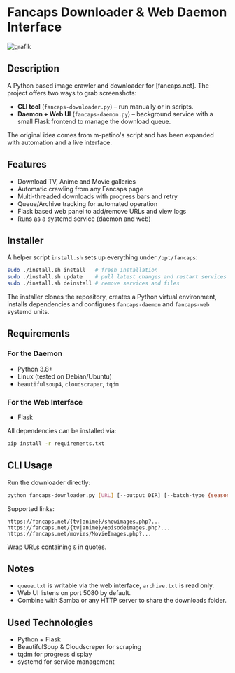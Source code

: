 # Fancaps Downloader & Web Daemon Interface

![grafik](https://github.com/user-attachments/assets/bd5ce8a3-a8a4-4f9c-937c-5c8b7811e684)

## Description
A Python based image crawler and downloader for [fancaps.net]. The project offers two ways to grab screenshots:

* **CLI tool** (`fancaps-downloader.py`) – run manually or in scripts.
* **Daemon + Web UI** (`fancaps-daemon.py`) – background service with a small Flask frontend to manage the download queue.

The original idea comes from m-patino's script and has been expanded with automation and a live interface.

## Features
- Download TV, Anime and Movie galleries
- Automatic crawling from any Fancaps page
- Multi-threaded downloads with progress bars and retry
- Queue/Archive tracking for automated operation
- Flask based web panel to add/remove URLs and view logs
- Runs as a systemd service (daemon and web)

## Installer
A helper script `install.sh` sets up everything under `/opt/fancaps`:

```bash
sudo ./install.sh install   # fresh installation
sudo ./install.sh update    # pull latest changes and restart services
sudo ./install.sh deinstall # remove services and files
```

The installer clones the repository, creates a Python virtual environment, installs dependencies and configures `fancaps-daemon` and `fancaps-web` systemd units.

## Requirements
### For the Daemon
- Python 3.8+
- Linux (tested on Debian/Ubuntu)
- `beautifulsoup4`, `cloudscraper`, `tqdm`

### For the Web Interface
- Flask

All dependencies can be installed via:

```bash
pip install -r requirements.txt
```

## CLI Usage
Run the downloader directly:

```bash
python fancaps-downloader.py [URL] [--output DIR] [--batch-type {season,movie}] [--batch-file FILE]
```

Supported links:
```
https://fancaps.net/{tv|anime}/showimages.php?...  
https://fancaps.net/{tv|anime}/episodeimages.php?...  
https://fancaps.net/movies/MovieImages.php?...
```
Wrap URLs containing `&` in quotes.

## Notes
- `queue.txt` is writable via the web interface, `archive.txt` is read only.
- Web UI listens on port 5080 by default.
- Combine with Samba or any HTTP server to share the downloads folder.

## Used Technologies
- Python + Flask
- BeautifulSoup & Cloudscreper for scraping
- tqdm for progress display
- systemd for service management

